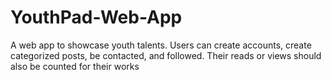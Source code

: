 # YouthPad-Web-App
A web app to showcase youth talents. Users can create accounts, create categorized posts, be contacted, and followed. Their reads or views should also be counted for their works
